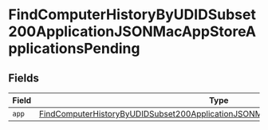 # FindComputerHistoryByUDIDSubset200ApplicationJSONMacAppStoreApplicationsPending


## Fields

| Field                                                                                                                                                                                               | Type                                                                                                                                                                                                | Required                                                                                                                                                                                            | Description                                                                                                                                                                                         |
| --------------------------------------------------------------------------------------------------------------------------------------------------------------------------------------------------- | --------------------------------------------------------------------------------------------------------------------------------------------------------------------------------------------------- | --------------------------------------------------------------------------------------------------------------------------------------------------------------------------------------------------- | --------------------------------------------------------------------------------------------------------------------------------------------------------------------------------------------------- |
| `app`                                                                                                                                                                                               | [FindComputerHistoryByUDIDSubset200ApplicationJSONMacAppStoreApplicationsPendingApp](../../models/operations/findcomputerhistorybyudidsubset200applicationjsonmacappstoreapplicationspendingapp.md) | :heavy_minus_sign:                                                                                                                                                                                  | N/A                                                                                                                                                                                                 |